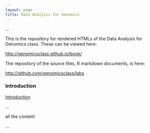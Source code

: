 ```yaml
---
layout: page
title: Data Analysis for Genomics
---
```


...

This is the repository for rendered HTMLs of the Data Analysis for
Genomics class. These can be viewed here:

<http://genomicsclass.github.io/book/>

The repository of the source files, R markdown documents, is here:

<http://github.com/genomicsclass/labs>

### Introduction

[Introduction](pages/introduction.html)

...

all the content

...


